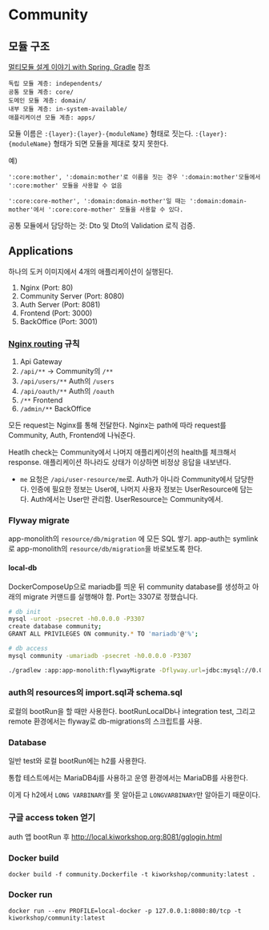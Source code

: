 # Community

## 모듈 구조

[멀티모듈 설계 이야기 with Spring, Gradle](https://woowabros.github.io/study/2019/07/01/multi-module.html) 참조

```
독립 모듈 계층: independents/
공통 모듈 계층: core/
도메인 모듈 계층: domain/
내부 모듈 계층: in-system-available/
애플리케이션 모듈 계층: apps/
```

모듈 이름은 `:{layer}:{layer}-{moduleName}` 형태로 짓는다. `:{layer}:{moduleName}` 형태가 되면 모듈을 제대로 찾지 못한다.

예)

```
':core:mother', ':domain:mother'로 이름을 짓는 경우 ':domain:mother'모듈에서 ':core:mother' 모듈을 사용할 수 없음

':core:core-mother', ':domain:domain-mother'일 때는 ':domain:domain-mother'에서 ':core:core-mother' 모듈을 사용할 수 있다.
```

공통 모듈에서 담당하는 것: Dto 및 Dto의 Validation 로직 검증.

## Applications

하나의 도커 이미지에서 4개의 애플리케이션이 실행된다.

1. Nginx (Port: 80)
2. Community Server (Port: 8080)
3. Auth Server (Port: 8081)
4. Frontend (Port: 3000)
5. BackOffice (Port: 3001)

### [Nginx routing](https://gist.github.com/soheilhy/8b94347ff8336d971ad0) 규칙 

1. Api Gateway
2. `/api/**` ->  Community의 `/**`
3. `/api/users/**` Auth의 `/users`
4. `/api/oauth/**` Auth의 `/oauth`
5. `/**` Frontend
6. `/admin/**` BackOffice

모든 request는 Nginx를 통해 전달한다. Nginx는 path에 따라 request를 Community, Auth, Frontend에 나눠준다.

Heatlh check는 Community에서 나머지 애플리케이션의 health를 체크해서 response. 애플리케이션 하나라도 상태가 이상하면 비정상 응답을 내보낸다.

* `me` 요청은 `/api/user-resource/me`로. Auth가 아니라 Community에서 담당한다. 인증에 필요한 정보는 User에, 나머지 사용자 정보는 UserResource에 담는다. Auth에서는 User만 관리함. UserResource는 Community에서.

### Flyway migrate

app-monolith의 `resource/db/migration` 에 모든 SQL 쌓기. app-auth는 symlink로 app-monolith의 `resource/db/migration`을 바로보도록 한다. 

#### local-db
DockerComposeUp으로 mariadb를 띄운 뒤 community database를 생성하고 아래의 migrate 커맨드를 실행해야 함. Port는 3307로 정했습니다.

```bash
# db init
mysql -uroot -psecret -h0.0.0.0 -P3307
create database community;
GRANT ALL PRIVILEGES ON community.* TO 'mariadb'@'%';
```

```bash
# db access
mysql community -umariadb -psecret -h0.0.0.0 -P3307
```

```bash
./gradlew :app:app-monolith:flywayMigrate -Dflyway.url=jdbc:mysql://0.0.0.0:3307/community -Dflyway.user=mariadb -Dflyway.password=secret
```

### auth의 resources의 import.sql과 schema.sql

로컬의 bootRun을 할 때만 사용한다. bootRunLocalDb나 integration test, 그리고 remote 환경에서는 flyway로 db-migrations의 스크립트를 사용. 

### Database

일반 test와 로컬 bootRun에는 h2를 사용한다.

통합 테스트에서는 MariaDB4j를 사용하고 운영 환경에서는 MariaDB를 사용한다.

이게 다 h2에서 `LONG VARBINARY`를 못 알아듣고 `LONGVARBINARY`만 알아듣기 때문이다.

### 구글 access token 얻기

auth 앱 bootRun 후
http://local.kiworkshop.org:8081/gglogin.html

### Docker build
`docker build -f community.Dockerfile -t kiworkshop/community:latest .`

### Docker run
`docker run --env PROFILE=local-docker -p 127.0.0.1:8080:80/tcp -t kiworkshop/community:latest`
